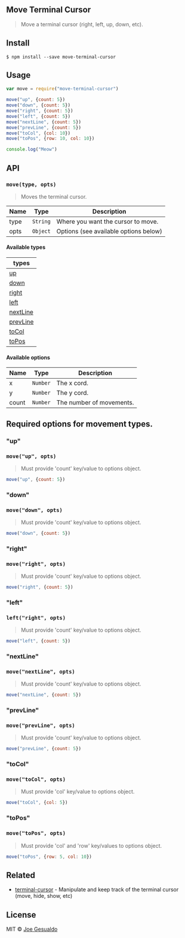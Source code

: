 ## Move Terminal Cursor
> Move a terminal cursor (right, left, up, down, etc).

## Install
```
$ npm install --save move-terminal-cursor 
```

## Usage
```javascript
var move = require("move-terminal-cursor")

move("up", {count: 5})
move("down", {count: 5})
move("right", {count: 5})
move("left", {count: 5})
move("nextLine", {count: 5})
move("prevLine", {count: 5})
move("toCol", {col: 10})
move("toPos", {row: 10, col: 10})

console.log("Meow")
```

## API
### `move(type, opts)`
> Moves the terminal cursor.

| Name | Type | Description |
|------|------|-------------|
| type | `String` | Where you want the cursor to move.
| opts | `Object` | Options (see available options below)

#### Available types 
|types |
|------|
| [up](#up)   |
| [down](#down) |
| [right](#right)|
| [left](#left) |
| [nextLine](#nextLine) |
| [prevLine](#prevLine) |
| [toCol](#toCol) |
| [toPos](#toPos) |

#### Available options 
| Name | Type | Description |
|------|------|-------------|
| x | `Number` | The x cord.
| y | `Number` | The y cord.
| count | `Number` | The number of movements.

## Required options for movement types.
### "up"<a name="up"></a>
### `move("up", opts)`
> Must provide 'count' key/value to options object.
```javascript
move("up", {count: 5})
```
### "down"<a name="down"></a>
### `move("down", opts)`
> Must provide 'count' key/value to options object.
```javascript
move("down", {count: 5})
```
### "right"<a name="right"></a>
### `move("right", opts)`
> Must provide 'count' key/value to options object.
```javascript
move("right", {count: 5})
```
### "left"<a name="left"></a>
### `left("right", opts)`
> Must provide 'count' key/value to options object.
```javascript
move("left", {count: 5})
```
### "nextLine"<a name="nextLine"></a>
### `move("nextLine", opts)`
> Must provide 'count' key/value to options object.
```javascript
move("nextLine", {count: 5})
```
### "prevLine"<a name="prevLine"></a>
### `move("prevLine", opts)`
> Must provide 'count' key/value to options object.
```javascript
move("prevLine", {count: 5})
```
### "toCol"<a name="toCol"></a>
### `move("toCol", opts)`
> Must provide 'col' key/value to options object.
```javascript
move("toCol", {col: 5})
```
### "toPos"<a name="toPos"></a>
### `move("toPos", opts)`
> Must provide 'col' and 'row' key/values to options object.
```javascript
move("toPos", {row: 5, col: 10})
```

## Related
- [terminal-cursor](https://github.com/joegesualdo/terminal-cursor) - Manipulate and keep track of the terminal cursor (move, hide, show, etc)

## License
MIT © [Joe Gesualdo]()
